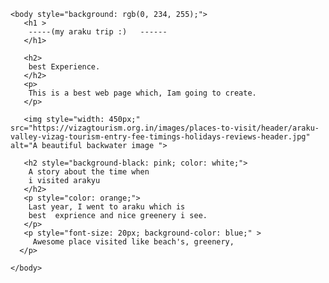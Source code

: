 <DOCTYPE html>
<html>
   
    <body style="background: rgb(0, 234, 255);">
       <h1 >
        -----(my araku trip :)   ------
       </h1> 

       <h2>
        best Experience.
       </h2>
       <p>
        This is a best web page which, Iam going to create.
       </p>

       <img style="width: 450px;" src="https://vizagtourism.org.in/images/places-to-visit/header/araku-valley-vizag-tourism-entry-fee-timings-holidays-reviews-header.jpg" alt="A beautiful backwater image ">

       <h2 style="background-black: pink; color: white;">
        A story about the time when
        i visited arakyu
       </h2>
       <p style="color: orange;">
        Last year, I went to araku which is 
        best  exprience and nice greenery i see. 
       </p>
       <p style="font-size: 20px; background-color: blue;" >
         Awesome place visited like beach's, greenery, 
      </p>

    </body>
</html>
